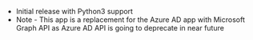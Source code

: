 * Initial release with Python3 support
* Note - This app is a replacement for the Azure AD app with Microsoft Graph API as Azure AD API is going to deprecate in near future